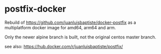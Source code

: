 # postfix-docker


Rebuild of <https://github.com/juanluisbaptiste/docker-postfix> as a 
multiplatform docker image for amd64, arm64 and arm.

Only the newer alpine branch is built, not the original centos master branch.

see also: <https://hub.docker.com/r/juanluisbaptiste/postfix/>
